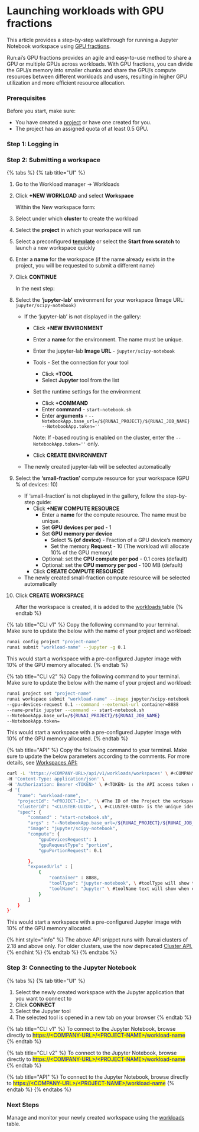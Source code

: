 # Launching workloads with GPU fractions

This article provides a step-by-step walkthrough for running a Jupyter Notebook workspace using [GPU fractions](../gpu-fractions.md).

Run:ai’s GPU fractions provides an agile and easy-to-use method to share a GPU or multiple GPUs across workloads. With GPU fractions, you can divide the GPU/s memory into smaller chunks and share the GPU/s compute resources between different workloads and users, resulting in higher GPU utilization and more efficient resource allocation.

### Prerequisites

Before you start, make sure:

* You have created a [project](../../../manage-ai-initiatives/managing-your-organization/projects.md) or have one created for you.
* The project has an assigned quota of at least 0.5 GPU.

### Step 1: Logging in

### Step 2: Submitting a workspace

{% tabs %}
{% tab title="UI" %}
1. Go to the Workload manager → Workloads
2.  Click **+NEW WORKLOAD** and select **Workspace**

    Within the New workspace form:
3. Select under which **cluster** to create the workload
4. Select the **project** in which your workspace will run
5. Select a preconfigured [**template**](../../../workloads-in-runai/workload-templates/) or select the **Start from scratch** to launch a new workspace quickly
6. Enter a **name** for the workspace (if the name already exists in the project, you will be requested to submit a different name)
7.  Click **CONTINUE**

    In the next step:
8. Select the **‘jupyter-lab’** environment for your workspace (Image URL: `jupyter/scipy-notebook)`
   * If the ‘jupyter-lab’ is not displayed in the gallery:
     * Click **+NEW ENVIRONMENT**
     * Enter a **name** for the environment. The name must be unique.
     * Enter the jupyter-lab **Image URL** - `jupyter/scipy-notebook`
     * Tools - Set the connection for your tool
       * Click **+TOOL**
       * Select **Jupyter** tool from the list
     *   Set the runtime settings for the environment

         * Click **+COMMAND**
         * Enter **command** - `start-notebook.sh`
         * Enter **arguments** - `--NotebookApp.base_url=/${RUNAI_PROJECT}/${RUNAI_JOB_NAME} --NotebookApp.token=''`

         Note: If -based routing is enabled on the cluster, enter the `--NotebookApp.token=''` only.
     * Click **CREATE ENVIRONMENT**
   * The newly created jupyter-lab will be selected automatically
9. Select the **‘small-fraction’** compute resource for your workspace (GPU % of devices: 10)
   * If ‘small-fraction’ is not displayed in the gallery, follow the step-by-step guide:
     * Click **+NEW COMPUTE RESOURCE**
       * Enter a **name** for the compute resource. The name must be unique.
       * Set **GPU devices per pod** - 1
       * Set **GPU memory per device**
         * Select **% (of device)** - Fraction of a GPU device’s memory
         * Set the memory **Request** - 10 (The workload will allocate 10% of the GPU memory)
       * Optional: set the **CPU compute per pod** - 0.1 cores (default)
       * Optional: set the **CPU memory per pod** - 100 MB (default)
     * Click **CREATE COMPUTE RESOURCE**
   * The newly created small-fraction compute resource will be selected automatically
10. Click **CREATE WORKSPACE**

    After the workspace is created, it is added to the [workloads ](../../../workloads-in-runai/workloads.md)table
{% endtab %}

{% tab title="CLI v1" %}
Copy the following command to your terminal. Make sure to update the below with the name of your project and workload:

```sh
runai config project "project-name"
runai submit "workload-name" --jupyter -g 0.1
```

This would start a workspace with a pre-configured Jupyter image with 10% of the GPU memory allocated.
{% endtab %}

{% tab title="CLI v2" %}
Copy the following command to your terminal. Make sure to update the below with the name of your project and workload:

```sh
runai project set "project-name"
runai workspace submit "workload-name" --image jupyter/scipy-notebook 
--gpu-devices-request 0.1 --command --external-url container=8888 
--name-prefix jupyter --command -- start-notebook.sh 
--NotebookApp.base_url=/${RUNAI_PROJECT}/${RUNAI_JOB_NAME} 
--NotebookApp.token=
```

This would start a workspace with a pre-configured Jupyter image with 10% of the GPU memory allocated.
{% endtab %}

{% tab title="API" %}
Copy the following command to your terminal. Make sure to update the below parameters according to the comments. For more details, see [Workspaces API:](https://api-docs.run.ai/latest/tag/Workspaces)

```sh
curl -L 'https://<COMPANY-URL>/api/v1/workloads/workspaces' \ #<COMPANY-URL> is the link to the Run:ai user interface.
-H 'Content-Type: application/json' \
-H 'Authorization: Bearer <TOKEN>' \ #<TOKEN> is the API access token obtained in Step 1. 
-d '{ 
    "name": "workload-name", 
    "projectId": "<PROJECT-ID>", '\ #The ID of the Project the workspace is running on. You can get the Project ID via the Get Projects API. 
    "clusterId": "<CLUSTER-UUID>", \ #<CLUSTER-UUID> is the unique identifier of the Cluster. You can get the Cluster UUID by adding the "Cluster ID" column to the Clusters view. 
    "spec": {
        "command" : "start-notebook.sh",
        "args" : "--NotebookApp.base_url=/${RUNAI_PROJECT}/${RUNAI_JOB_NAME} --NotebookApp.token=''",
        "image": "jupyter/scipy-notebook",
        "compute": {
            "gpuDevicesRequest": 1
            "gpuRequestType": "portion",
            "gpuPortionRequest": 0.1

        },
        "exposedUrls" : [
            { 
                "container" : 8888,
                "toolType": "jupyter-notebook", \ #toolType will show the Jupyter icon when connecting to the Jupyter tool via the user interface. 
                "toolName": "Jupyter" \ #toolName text will show when connecting to the Jupyter tool via the user interface. 
            }
        ]
    }
}'
```

This would start a workspace with a pre-configured Jupyter image with 10% of the GPU memory allocated.

{% hint style="info" %}
The above API snippet runs with Run:ai clusters of 2.18 and above only. For older clusters, use the now deprecated [Cluster API.](https://docs.run.ai/v2.20/developer/cluster-api/workload-overview-dev/)
{% endhint %}
{% endtab %}
{% endtabs %}

### Step 3: Connecting to the Jupyter Notebook

{% tabs %}
{% tab title="UI" %}
1. Select the newly created workspace with the Jupyter application that you want to connect to
2. Click **CONNECT**
3. Select the Jupyter tool
4. The selected tool is opened in a new tab on your browser
{% endtab %}

{% tab title="CLI v1" %}
To connect to the Jupyter Notebook, browse directly to <mark style="color:blue;">https://\<COMPANY-URL>/\<PROJECT-NAME>/workload-name</mark>
{% endtab %}

{% tab title="CLI v2" %}
To connect to the Jupyter Notebook, browse directly to <mark style="color:blue;">https://\<COMPANY-URL>/\<PROJECT-NAME>/workload-name</mark>
{% endtab %}

{% tab title="API" %}
To connect to the Jupyter Notebook, browse directly to <mark style="color:blue;">https://\<COMPANY-URL>/\<PROJECT-NAME>/workload-name</mark>
{% endtab %}
{% endtabs %}

### Next Steps

Manage and monitor your newly created workspace using the [workloads](../../../workloads-in-runai/workloads.md) table.

>
